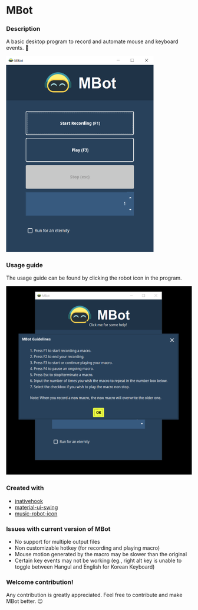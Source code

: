 # MBot 

### Description 
A basic desktop program to record and automate mouse and keyboard events. :robot:

<img src="doc/screenshot_ui.png" alt="MBot Screenshot" width="400">

### Usage guide
The usage guide can be found by clicking the robot icon in the program.

<img src="doc/screenshot_guidelines.png" alt="MBot Guidelines" width="600">

### Created with
- [jnativehook](https://github.com/kwhat/jnativehook)
- [material-ui-swing](https://github.com/atarw/material-ui-swing)
- [music-robot-icon](https://icons8.com/icon/CHBf5jmRzl9y/music-robot)

### Issues with current version of MBot
- No support for multiple output files
- Non customizable hotkey (for recording and playing macro)
- Mouse motion generated by the macro may be slower than the original 
- Certain key events may not be working (eg., right alt key is unable to toggle between Hangul and English for Korean Keyboard)

### Welcome contribution!
Any contribution is greatly appreciated.
Feel free to contribute and make MBot better. :wink:
